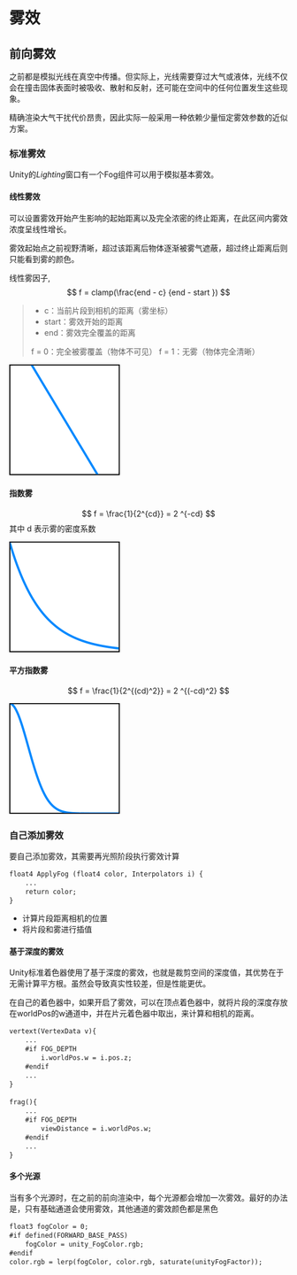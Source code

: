 # 雾效
## 前向雾效

之前都是模拟光线在真空中传播。但实际上，光线需要穿过大气或液体，光线不仅会在撞击固体表面时被吸收、散射和反射，还可能在空间中的任何位置发生这些现象。

精确渲染大气干扰代价昂贵，因此实际一般采用一种依赖少量恒定雾效参数的近似方案。

### 标准雾效

Unity的*Lighting*窗口有一个Fog组件可以用于模拟基本雾效。

#### 线性雾效

可以设置雾效开始产生影响的起始距离以及完全浓密的终止距离，在此区间内雾效浓度呈线性增长。

雾效起始点之前视野清晰，超过该距离后物体逐渐被雾气遮蔽，超过终止距离后则只能看到雾的颜色。

线性雾因子,
$$
    f = clamp(\frac{end - c} {end - start })
$$
> + c：当前片段到相机的距离（雾坐标）
> + start：雾效开始的距离
> + end：雾效完全覆盖的距离
>
> f = 0：完全被雾覆盖（物体不可见） f = 1：无雾（物体完全清晰）

![线性雾](<chap14 Fog/image-2.png>)


#### 指数雾

$$
f = \frac{1}{2^{cd}} = 2 ^{-cd}
$$
其中 d 表示雾的密度系数

![指数雾](<chap14 Fog/image-1.png>)

#### 平方指数雾
$$
f = \frac{1}{2^{(cd)^2}} = 2 ^{(-cd)^2}
$$

![平方指数雾](<chap14 Fog/image.png>)

### 自己添加雾效

要自己添加雾效，其需要再光照阶段执行雾效计算
```hlsl
float4 ApplyFog (float4 color, Interpolators i) {
	...
	return color;
}
```

+ 计算片段距离相机的位置 
+ 将片段和雾进行插值

#### 基于深度的雾效

Unity标准着色器使用了基于深度的雾效，也就是裁剪空间的深度值，其优势在于无需计算平方根。虽然会导致真实性较差，但是性能更优。

在自己的着色器中，如果开启了雾效，可以在顶点着色器中，就将片段的深度存放在worldPos的w通道中，并在片元着色器中取出，来计算和相机的距离。

```hlsl
vertext(VertexData v){
    ...
    #if FOG_DEPTH
		i.worldPos.w = i.pos.z;
	#endif
    ...
}

frag(){
    ...
    #if FOG_DEPTH
		viewDistance = i.worldPos.w;
	#endif
    ...
}
```
#### 多个光源
当有多个光源时，在之前的前向渲染中，每个光源都会增加一次雾效。最好的办法是，只有基础通道会使用雾效，其他通道的雾效颜色都是黑色

```hlsl
float3 fogColor = 0;
#if defined(FORWARD_BASE_PASS)
	fogColor = unity_FogColor.rgb;
#endif
color.rgb = lerp(fogColor, color.rgb, saturate(unityFogFactor));
```

